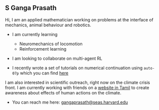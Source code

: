 ## S Ganga Prasath

Hi, I am an applied mathematician working on problems at the interface of mechanics, animal behaviour and robotics.

* I am currently learning
	* Neuromechanics of locomotion
	* Reinforcement learning
	
* I am looking to collaborate on multi-agent RL
* I recently wrote a set of tutorials on numerical continuation using `auto-07p` which you can find [here](https://sgangaprasath.github.io/elastInstab)

I am also interested in scientific outreach, right now on the climate crisis front. I am currently working with friends on a [website in Tamil](https://paruvanilai.wordpress.com) to create awareness about effects of human actions on the climate.

* You can reach me here: <gangaprasath@seas.harvard.edu>
